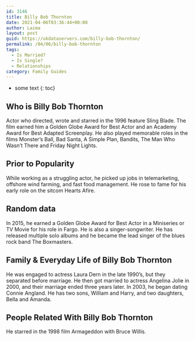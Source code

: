 ```yaml
---
id: 3146
title: Billy Bob Thornton
date: 2021-04-06T03:36:44+00:00
author: Laima
layout: post
guid: https://ukdataservers.com/billy-bob-thornton/
permalink: /04/06/billy-bob-thornton
tags:
  - Is Married?
  - Is Single?
  - Relationships
category: Family Guides
---
```


* some text
{: toc}


## Who is Billy Bob Thornton
                  
                  
                  
Actor who directed, wrote and starred in the 1996 feature Sling Blade. The film earned him a Golden Globe Award for Best Actor and an Academy Award for Best Adapted Screenplay. He also played memorable roles in the films Monster&#8217;s Ball, Bad Santa, A Simple Plan, Bandits, The Man Who Wasn&#8217;t There and Friday Night Lights.
                  
              
            
              
            
                
                
                
## Prior to Popularity
                  
                  
                  
While working as a struggling actor, he picked up jobs in telemarketing, offshore wind farming, and fast food management. He rose to fame for his early role on the sitcom Hearts Afire.
                  
              
            
              
            
                
                
                
## Random data
                  
                  
                  
In 2015, he earned a Golden Globe Award for Best Actor in a Miniseries or TV Movie for his role in Fargo. He is also a singer-songwriter. He has released multiple solo albums and he became the lead singer of the blues rock band The Boxmasters.
                  
              
            
              
            
                
                
                
## Family & Everyday Life of Billy Bob Thornton
                  
                  
                  
He was engaged to actress Laura Dern in the late 1990&#8217;s, but they separated before marriage. He then got married to actress Angelina Jolie in 2000, and their marriage ended three years later. In 2003, he began dating Connie Angland. He has two sons, William and Harry, and two daughters, Bella and Amanda.
                  
              
            
              
            
                
                
                
## People Related With Billy Bob Thornton
                  
                  
                  
He starred in the 1998 film Armageddon with Bruce Willis.
                  
              
            
              
            
                
              
            
              
              
            
            
              
            
          
          
          